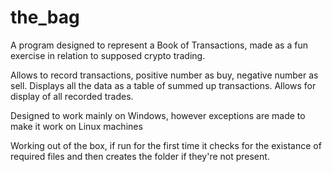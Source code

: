 # the_bag

A program designed to represent a Book of Transactions, made as a fun exercise in relation to supposed crypto trading.

Allows to record transactions, positive number as buy, negative number as sell.
Displays all the data as a table of summed up transactions.
Allows for display of all recorded trades.

Designed to work mainly on Windows, however exceptions are made to make it work on Linux machines

Working out of the box, if run for the first time it checks for the existance of required files and then creates the folder if they're not present.

